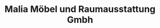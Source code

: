 ---
title: "Malia Möbel und Raumausstattung Gmbh"
url: /dasing/malia-moebel-und-raumausstattung-gmbh/
shop: Möbel
---
